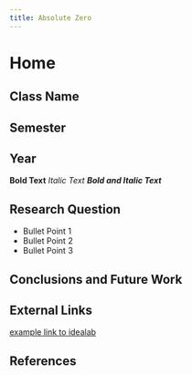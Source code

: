 ```yaml
---
title: Absolute Zero
---
```


# Home

## Class Name

## Semester

## Year

**Bold Text**
_Italic Text_
**_Bold and Italic Text_**

## Research Question

* Bullet Point 1
* Bullet Point 2
* Bullet Point 3

## Conclusions and Future Work

## External Links

[example link to idealab](https://idealab.asu.edu)


## References
